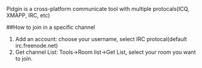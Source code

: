 Pidgin is a cross-platform communicate tool with multiple protocals(ICQ, XMAPP, IRC, etc)

##How to join in a specific channel

1. Add an account: choose your username, select IRC protocal(default irc.freenode.net)
2. Get channel List: Tools->Room list->Get List, select your room you want to join.